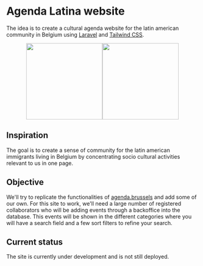 # Agenda Latina website
The idea is to create a cultural agenda website for the latin american community in Belgium using [Laravel](https://laravel.com) and [Tailwind CSS](https://tailwindcss.com).

<p align="center"><a href="https://laravel.com" target="_blank"><img src="https://raw.githubusercontent.com/laravel/art/master/logo-lockup/5%20SVG/2%20CMYK/1%20Full%20Color/laravel-logolockup-cmyk-red.svg" height="200"></a><a href="https://tailwindcss.com" target="_blank"><img src="https://avatars.githubusercontent.com/u/30317862?s=280&v=4" height="200"></a></p>

## Inspiration
The goal is to create a sense of community for the latin american immigrants living in Belgium by concentrating socio cultural activities relevant to us in one page.

## Objective
We'll try to replicate the functionalities of [agenda.brussels](https://agenda.brussels/en/) and add some of our own. For this site to work, we'll need a large number of registered collaborators who will be adding events through a backoffice into the database. This events will be shown in the different categories where you will have a search field and a few sort filters to refine your search.

## Current status
The site is currently under development and is not still deployed.
